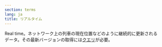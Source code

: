 ```yaml
---
section: terms
lang: ja
title: リアルタイム
---
```


Real time。ネットワーク上の列車の現在位置などのように継続的に更新されるデータ。その最新バージョンの取得には[クエリ](/glossary/ja/terms/query/)が必要。
